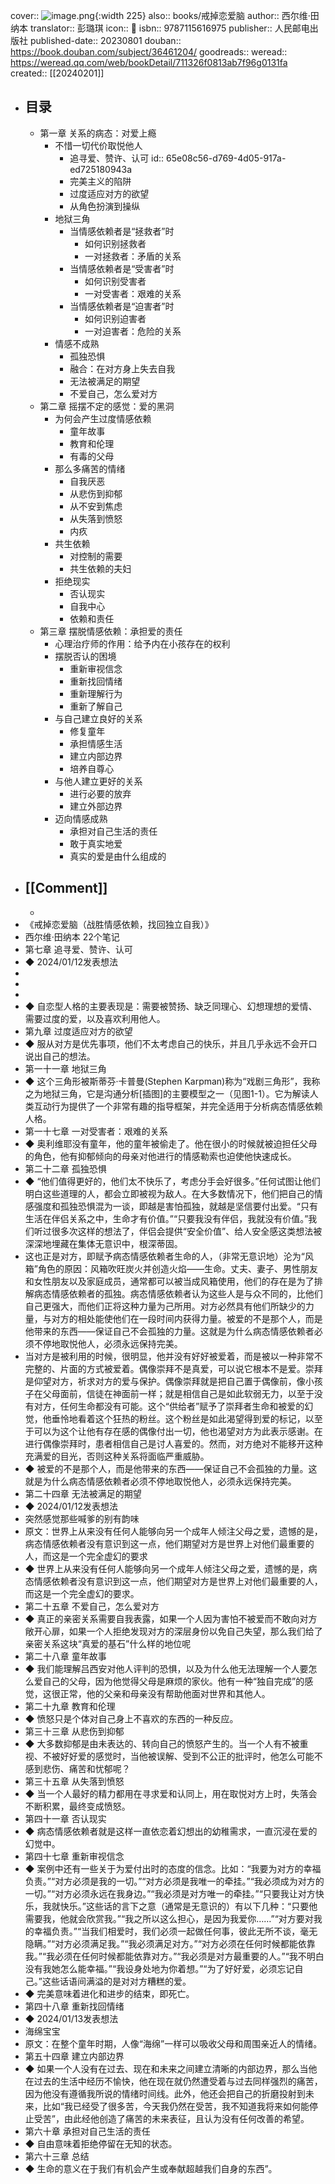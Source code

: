 cover:: ![image.png](../assets/image_1706788646096_0.png){:width 225}
also:: books/戒掉恋爱脑
author:: 西尔维·田纳本
translator:: 彭璐琪
icon:: 📖
isbn:: 9787115616975
publisher:: 人民邮电出版社
published-date:: 20230801
douban:: https://book.douban.com/subject/36461204/
goodreads::
weread:: https://weread.qq.com/web/bookDetail/711326f0813ab7f96g0131fa
created:: [[20240201]]
- ## 目录
  - 第一章 关系的病态：对爱上瘾
    - 不惜一切代价取悦他人
      - 追寻爱、赞许、认可
        id:: 65e08c56-d769-4d05-917a-ed725180943a
      - 完美主义的陷阱
      - 过度适应对方的欲望
      - 从角色扮演到操纵
    - 地狱三角
      - 当情感依赖者是“拯救者”时
        - 如何识别拯救者
        - 一对拯救者：矛盾的关系
      - 当情感依赖者是“受害者”时
        - 如何识别受害者
        - 一对受害者：艰难的关系
      - 当情感依赖者是“迫害者”时
        - 如何识别迫害者
        - 一对迫害者：危险的关系
    - 情感不成熟
      - 孤独恐惧
      - 融合：在对方身上失去自我
      - 无法被满足的期望
      - 不爱自己，怎么爱对方
  - 第二章 摇摆不定的感觉：爱的黑洞
    - 为何会产生过度情感依赖
      - 童年故事
      - 教育和伦理
      - 有毒的父母
    - 那么多痛苦的情绪
      - 自我厌恶
      - 从悲伤到抑郁
      - 从不安到焦虑
      - 从失落到愤怒
      - 内疚
    - 共生依赖
      - 对控制的需要
      - 共生依赖的夫妇
    - 拒绝现实
      - 否认现实
      - 自我中心
      - 依赖和责任
  - 第三章 摆脱情感依赖：承担爱的责任
    - 心理治疗师的作用：给予内在小孩存在的权利
    - 摆脱否认的困境
      - 重新审视信念
      - 重新找回情绪
      - 重新理解行为
      - 重新了解自己
    - 与自己建立良好的关系
      - 修复童年
      - 承担情感生活
      - 建立内部边界
      - 培养自尊心
    - 与他人建立更好的关系
      - 进行必要的放弃
      - 建立外部边界
    - 迈向情感成熟
      - 承担对自己生活的责任
      - 敢于真实地爱
      - 真实的爱是由什么组成的
- ## [[Comment]]
  -
- 《戒掉恋爱脑（战胜情感依赖，找回独立自我）》
- 西尔维·田纳本
  22个笔记
- 第七章 追寻爱、赞许、认可
- ◆ 2024/01/12发表想法
-
-
-
- ◆ 自恋型人格的主要表现是：需要被赞扬、缺乏同理心、幻想理想的爱情、需要过度的爱，以及喜欢利用他人。
- 第九章 过度适应对方的欲望
- ◆ 服从对方是优先事项，他们不太考虑自己的快乐，并且几乎永远不会开口说出自己的想法。
- 第一十一章 地狱三角
- ◆ 这个三角形被斯蒂芬·卡普曼(Stephen Karpman)称为“戏剧三角形”，我称之为地狱三角，它是沟通分析[插图]的主要模型之一（见图1-1）。它为解读人类互动行为提供了一个非常有趣的指导框架，并完全适用于分析病态情感依赖人格。
- 第一十七章 一对受害者：艰难的关系
- ◆ 奥利维耶没有童年，他的童年被偷走了。他在很小的时候就被迫担任父母的角色，他有抑郁倾向的母亲对他进行的情感勒索也迫使他快速成长。
- 第二十二章 孤独恐惧
- ◆ “他们值得更好的，他们太不快乐了，考虑分手会好很多。”任何试图让他们明白这些道理的人，都会立即被视为敌人。在大多数情况下，他们把自己的情感强度和孤独恐惧混为一谈，即越是害怕孤独，就越是坚信要付出爱。“只有生活在伴侣关系之中，生命才有价值。”“只要我没有伴侣，我就没有价值。”我们听过很多次这样的想法了，伴侣会提供“安全价值”、给人安全感这类想法被深深地埋藏在集体无意识中，根深蒂固。
- 这也正是对方，即赋予病态情感依赖者生命的人，（非常无意识地）沦为“风箱”角色的原因：风箱吹旺炭火并创造火焰——生命。丈夫、妻子、男性朋友和女性朋友以及家庭成员，通常都可以被当成风箱使用，他们的存在是为了排解病态情感依赖者的孤独。病态情感依赖者认为这些人是与众不同的，比他们自己更强大，而他们正将这种力量为己所用。对方必然具有他们所缺少的力量，与对方的相处能使他们在一段时间内获得力量。被爱的不是那个人，而是他带来的东西——保证自己不会孤独的力量。这就是为什么病态情感依赖者必须不停地取悦他人，必须永远保持完美。
- 当对方是被利用的时候，很明显，他并没有好好被爱着，而是被以一种非常不完整的、片面的方式被爱着。偶像崇拜不是真爱，可以说它根本不是爱。崇拜是仰望对方，祈求对方的爱与保护。偶像崇拜就是把自己置于偶像前，像小孩子在父母面前，信徒在神面前一样；就是相信自己是如此软弱无力，以至于没有对方，任何生命都没有可能。这个“供给者”赋予了崇拜者生命和被爱的幻觉，他垂怜地看着这个狂热的粉丝。这个粉丝是如此渴望得到爱的标记，以至于可以为这个让他有存在感的偶像付出一切，他也渴望对方为此表示感谢。在进行偶像崇拜时，患者相信自己是讨人喜爱的。然而，对方绝对不能移开这种充满爱的目光，否则这种关系将面临严重威胁。
- ◆ 被爱的不是那个人，而是他带来的东西——保证自己不会孤独的力量。这就是为什么病态情感依赖者必须不停地取悦他人，必须永远保持完美。
- 第二十四章 无法被满足的期望
- ◆ 2024/01/12发表想法
- 突然感觉那些喊爹的别有韵味
- 原文：世界上从来没有任何人能够向另一个成年人倾注父母之爱，遗憾的是，病态情感依赖者没有意识到这一点，他们期望对方是世界上对他们最重要的人，而这是一个完全虚幻的要求
- ◆ 世界上从来没有任何人能够向另一个成年人倾注父母之爱，遗憾的是，病态情感依赖者没有意识到这一点，他们期望对方是世界上对他们最重要的人，而这是一个完全虚幻的要求。
- 第二十五章 不爱自己，怎么爱对方
- ◆ 真正的亲密关系需要自我表露，如果一个人因为害怕不被爱而不敢向对方敞开心扉，如果一个人拒绝发现对方的深层身份以免自己失望，那么我们给了亲密关系这块“真爱的基石”什么样的地位呢
- 第二十八章 童年故事
- ◆ 我们能理解吕西安对他人评判的恐惧，以及为什么他无法理解一个人要怎么爱自己的父母，因为他觉得父母是麻烦的家伙。他有一种“独自完成”的感觉，这很正常，他的父亲和母亲没有帮助他面对世界和其他人。
- 第二十九章 教育和伦理
- ◆ 愤怒只是个体对自己身上不喜欢的东西的一种反应。
- 第三十三章 从悲伤到抑郁
- ◆ 大多数抑郁是由未表达的、转向自己的愤怒产生的。当一个人有不被重视、不被好好爱的感觉时，当他被误解、受到不公正的批评时，他怎么可能不感到悲伤、痛苦和忧郁呢？
- 第三十五章 从失落到愤怒
- ◆ 当一个人最好的精力都用在寻求爱和认同上，用在取悦对方上时，失落会不断积累，最终变成愤怒。
- 第四十一章 否认现实
- ◆ 病态情感依赖者就是这样一直依恋着幻想出的幼稚需求，一直沉浸在爱的幻觉中。
- 第四十七章 重新审视信念
- ◆ 案例中还有一些关于为爱付出时的态度的信念。比如：“我要为对方的幸福负责。”“对方必须是我的一切。”“对方必须是我唯一的牵挂。”“我必须成为对方的一切。”“对方必须永远在我身边。”“我必须是对方唯一的牵挂。”“只要我让对方快乐，我就快乐。”这些话的言下之意（通常是无意识的）有以下几种：“只要他需要我，他就会欣赏我。”“我之所以这么担心，是因为我爱你……”“对方要对我的幸福负责。”“当我们相爱时，我们必须一起做任何事，彼此无所不谈，毫无隐瞒。”“对方必须满足我。”“我必须满足对方。”“对方必须在任何时候都能依靠我。”“我必须在任何时候都能依靠对方。”“我必须是对方最重要的人。”“我不明白没有我她怎么能幸福。”“我设身处地为你着想。”“为了好好爱，必须忘记自己。”这些话语间满溢的是对对方糟糕的爱。
- ◆ 完美意味着进化和进步的结束，即死亡。
- 第四十八章 重新找回情绪
- ◆ 2024/01/13发表想法
- 海绵宝宝
- 原文：在整个童年时期，人像“海绵”一样可以吸收父母和周围亲近人的情绪。
- 第五十四章 建立内部边界
- ◆ 如果一个人没有在过去、现在和未来之间建立清晰的内部边界，那么当他在过去的生活中经历不愉快，他在现在就仍然遭受着与过去同样强烈的痛苦，因为他没有遵循我所说的情绪时间线。此外，他还会把自己的折磨投射到未来，比如“我已经受了很多苦，今天我仍然在受苦，我不知道我将来如何能停止受苦”，由此经他创造了痛苦的未来表征，且认为没有任何改善的希望。
- 第六十章 承担对自己生活的责任
- ◆ 自由意味着拒绝停留在无知的状态。
- 第六十三章 总结
- ◆ 生命的意义在于我们有机会产生或奉献超越我们自身的东西”。